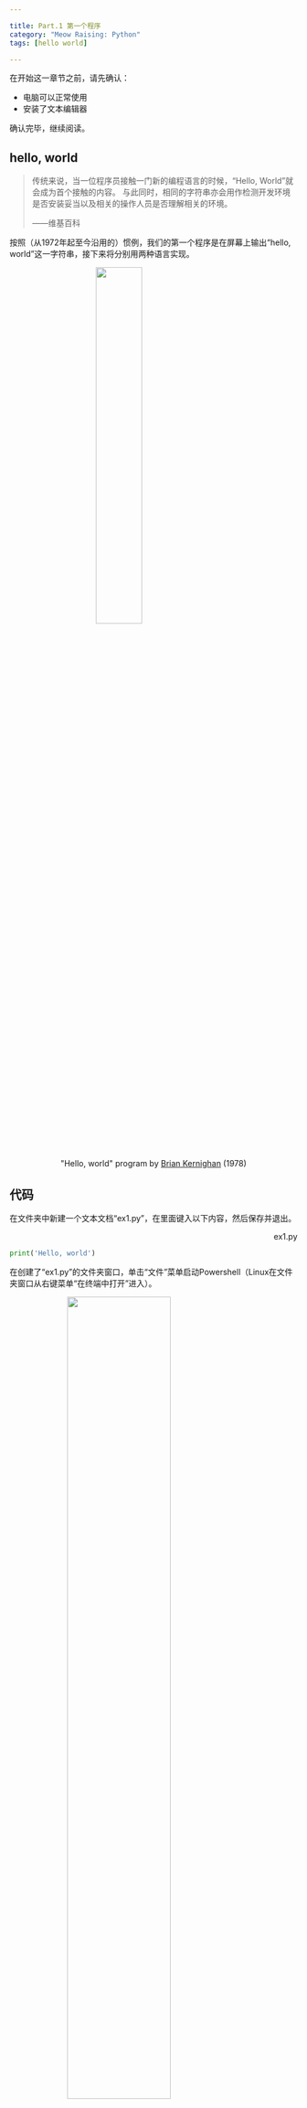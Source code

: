 ```yaml
---

title: Part.1 第一个程序
category: "Meow Raising: Python"
tags: [hello world]

---
```


在开始这一章节之前，请先确认：

* 电脑可以正常使用
* 安装了文本编辑器

<!--more-->

确认完毕，继续阅读。

## hello, world

> 传统来说，当一位程序员接触一门新的编程语言的时候，“Hello, World”就会成为首个接触的内容。 与此同时，相同的字符串亦会用作检测开发环境是否安装妥当以及相关的操作人员是否理解相关的环境。
>
> ——维基百科

按照（从1972年起至今沿用的）惯例，我们的第一个程序是在屏幕上输出“hello, world”这一字符串，接下来将分别用两种语言实现。

<img src="https://upload.wikimedia.org/wikipedia/commons/2/21/Hello_World_Brian_Kernighan_1978.jpg" style="width:40%;display:block;margin:0 auto" />

<center>"Hello, world" program by <a href="https://en.wikipedia.org/wiki/Brian_Kernighan">Brian Kernighan</a> (1978)</center>

## 代码

在文件夹中新建一个文本文档“ex1.py”，在里面键入以下内容，然后保存并退出。

<p align="right"><span id="ex1.py">ex1.py</span></p>

```python
print('Hello, world')
```

在创建了“ex1.py”的文件夹窗口，单击“文件”菜单启动Powershell（Linux在文件夹窗口从右键菜单“在终端中打开”进入）。

<img src="{{site.imgurl}}meow-1/1543675404625.png" style="width:60%;display:block;margin:0 auto" />

在终端中输入`python ex1.py` ，回车，查看运行结果。

<img src="{{site.imgurl}}meow-1/1543675747854.png" style="width:60%;display:block;margin:0 auto" />

如果屏幕上显示出了我们希望显示的“hello, world”，那么恭喜你，你已经成功地写出了第一个python程序！此时需要有烟花庆祝。如果没有，请和我一起，双手握拳举过头顶，然后张开双手，嘭！

<img src="{{site.imgurl}}meow-1/fireworks.jpg" style="width:60%;display:block;margin:0 auto" />

<center>撒花🌸~</center>

## 附加练习

1.  在[ex1.py](#ex1.py)中的最前面加上一个“#”，运行之，观察发生的变化，思考其作用。
2.  尝试让你的python脚本再多打印一行。

## 多说两句

知乎上有个问题“一行代码可以做什么？”，答案千奇百怪。其中有一个人是这样回答的：

> printf（“Hello World!”）;
>
> 这是无数人的启蒙代码
>
> 每学习一种新语言第一个写的也总是它
>
> 它潜移默化的影响的一代又一代程序员
>
> 懂的人说输出一行字符串
>
> 不懂的人说一串英文字母
>
> 它做到了什么我说不好
>
> 但是意义重大
>
> 作者：bsw 原文链接：[https://www.zhihu.com/question/285586045/answer/460307421](https://www.zhihu.com/question/285586045/answer/460307421 "一行代码可以做什么？ - bsw的回答 - 知乎")

世界是否因此而不同无人知晓，但对于你来说，这是迈出的第一步。